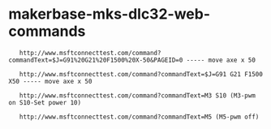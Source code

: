 # makerbase-mks-dlc32-web-commands

       http://www.msftconnecttest.com/command?commandText=$J=G91%20G21%20F1500%20X-50&PAGEID=0 ----- move axe x 50

       http://www.msftconnecttest.com/command?commandText=$J=G91 G21 F1500 X50 ----- move axe x 50

       http://www.msftconnecttest.com/command?commandText=M3 S10 (M3-pwm on S10-Set power 10) 
       
       http://www.msftconnecttest.com/command?commandText=M5 (M5-pwm off)
